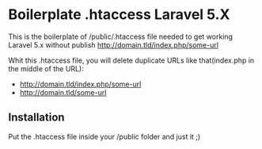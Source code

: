 # Boilerplate .htaccess Laravel 5.X
This is the boilerplate of /public/.htaccess file needed to get working Laravel 5.x without publish http://domain.tld/index.php/some-url

Whit this .htaccess file, you will delete duplicate URLs like that(index.php in the middle of the URL):

* http://domain.tld/index.php/some-url
* http://domain.tld/some-url

## Installation
Put the .htaccess file inside your /public folder and just it ;)

